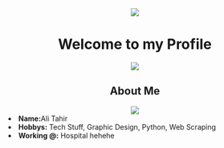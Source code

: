 <body>
<div align='center'>
 <img src='https://i.pinimg.com/originals/b8/32/02/b832028c117cb548614cbea10f0153dc.gif'>
 <h1 align="center">Welcome to my Profile</h1>
</div>
<div align="center">
<!-- <a href="https://discord.com/users/190842306818080769" > -->
   <img src="https://lanyard.cnrad.dev/api/190842306818080769?idleMessage=Apparently in med school!&animated=true&theme=dark&borderRadius=20&hideBadges=true&hideDiscrim=true&bg=212121"  />
  </a>
</div>


<div>
<h2 align="center"> About Me </h2>
  <div align="center">
<img src="https://i.pinimg.com/originals/73/5d/73/735d73725f77188e554756b5e11a2bf1.gif">
  </div>
<li>
 <b>Name:</b>Ali Tahir</li>

<li>
<b>Hobbys:</b> Tech Stuff, Graphic Design, Python, Web Scraping
</li>
<li>
<b>Working @:</b> Hospital hehehe
</li>
<br><br><br>
</div>
<div>

</body>

